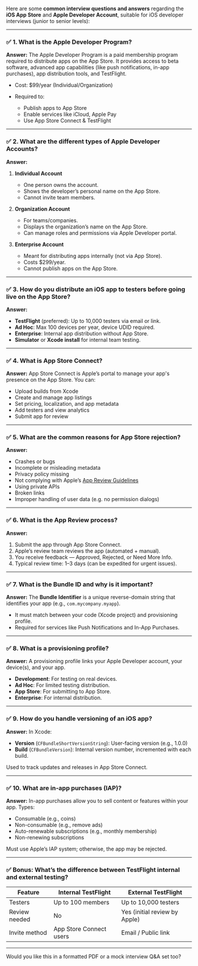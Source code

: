 Here are some **common interview questions and answers** regarding the **iOS App Store** and **Apple Developer Account**, suitable for iOS developer interviews (junior to senior levels):

---

### ✅ **1. What is the Apple Developer Program?**

**Answer:**
The Apple Developer Program is a paid membership program required to distribute apps on the App Store. It provides access to beta software, advanced app capabilities (like push notifications, in-app purchases), app distribution tools, and TestFlight.

* Cost: \$99/year (Individual/Organization)
* Required to:

  * Publish apps to App Store
  * Enable services like iCloud, Apple Pay
  * Use App Store Connect & TestFlight

---

### ✅ **2. What are the different types of Apple Developer Accounts?**

**Answer:**

1. **Individual Account**

   * One person owns the account.
   * Shows the developer’s personal name on the App Store.
   * Cannot invite team members.

2. **Organization Account**

   * For teams/companies.
   * Displays the organization’s name on the App Store.
   * Can manage roles and permissions via Apple Developer portal.

3. **Enterprise Account**

   * Meant for distributing apps internally (not via App Store).
   * Costs \$299/year.
   * Cannot publish apps on the App Store.

---

### ✅ **3. How do you distribute an iOS app to testers before going live on the App Store?**

**Answer:**

* **TestFlight** (preferred): Up to 10,000 testers via email or link.
* **Ad Hoc**: Max 100 devices per year, device UDID required.
* **Enterprise**: Internal app distribution without App Store.
* **Simulator** or **Xcode install** for internal team testing.

---

### ✅ **4. What is App Store Connect?**

**Answer:**
App Store Connect is Apple’s portal to manage your app's presence on the App Store. You can:

* Upload builds from Xcode
* Create and manage app listings
* Set pricing, localization, and app metadata
* Add testers and view analytics
* Submit app for review

---

### ✅ **5. What are the common reasons for App Store rejection?**

**Answer:**

* Crashes or bugs
* Incomplete or misleading metadata
* Privacy policy missing
* Not complying with Apple’s [App Review Guidelines](https://developer.apple.com/app-store/review/guidelines/)
* Using private APIs
* Broken links
* Improper handling of user data (e.g. no permission dialogs)

---

### ✅ **6. What is the App Review process?**

**Answer:**

1. Submit the app through App Store Connect.
2. Apple’s review team reviews the app (automated + manual).
3. You receive feedback — Approved, Rejected, or Need More Info.
4. Typical review time: 1–3 days (can be expedited for urgent issues).

---

### ✅ **7. What is the Bundle ID and why is it important?**

**Answer:**
The **Bundle Identifier** is a unique reverse-domain string that identifies your app (e.g., `com.mycompany.myapp`).

* It must match between your code (Xcode project) and provisioning profile.
* Required for services like Push Notifications and In-App Purchases.

---

### ✅ **8. What is a provisioning profile?**

**Answer:**
A provisioning profile links your Apple Developer account, your device(s), and your app.

* **Development**: For testing on real devices.
* **Ad Hoc**: For limited testing distribution.
* **App Store**: For submitting to App Store.
* **Enterprise**: For internal distribution.

---

### ✅ **9. How do you handle versioning of an iOS app?**

**Answer:**
In Xcode:

* **Version** (`CFBundleShortVersionString`): User-facing version (e.g., 1.0.0)
* **Build** (`CFBundleVersion`): Internal version number, incremented with each build.

Used to track updates and releases in App Store Connect.

---

### ✅ **10. What are in-app purchases (IAP)?**

**Answer:**
In-app purchases allow you to sell content or features within your app. Types:

* Consumable (e.g., coins)
* Non-consumable (e.g., remove ads)
* Auto-renewable subscriptions (e.g., monthly membership)
* Non-renewing subscriptions

Must use Apple’s IAP system; otherwise, the app may be rejected.

---

### ✅ Bonus: What’s the difference between TestFlight internal and external testing?

| Feature       | Internal TestFlight     | External TestFlight           |
| ------------- | ----------------------- | ----------------------------- |
| Testers       | Up to 100 members       | Up to 10,000 testers          |
| Review needed | No                      | Yes (initial review by Apple) |
| Invite method | App Store Connect users | Email / Public link           |

---

Would you like this in a formatted PDF or a mock interview Q\&A set too?
